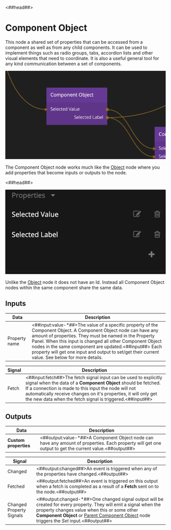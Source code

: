 <##head##>

# Component Object

This node a shared set of properties that can be accessed from a component as well as from any child components. It can be used to implement things such as radio groups, tabs, accordion lists and other visual elements that need to coordinate. It is also a useful general tool for any kind communication between a set of components.

![](component-object.png ':class=img-size-l')

The <span class="ndl-node">Component Object</span> node works much like the <span class="ndl-node">[Object](/nodes/data/object/object/)</span> node where you add properties that become inputs or outputs to the node.

<##head##>

![](component-object-props.png ':class=img-size-l')

Unlike the <span class="ndl-node">[Object](/nodes/data/object/object/)</span> node it does not have an <span class="ndl-data">Id</span>. Instead all <span class="ndl-node">Component Object</span> nodes within the same component share the same data.

## Inputs

| Data                                        | Description                                                                                                                                                                                                                                                                                                                                                                                          |
| ------------------------------------------- | ---------------------------------------------------------------------------------------------------------------------------------------------------------------------------------------------------------------------------------------------------------------------------------------------------------------------------------------------------------------------------------------------------- |
| <span class="ndl-data">Property name</span> | <##input:value-\*##>The value of a specific property of the Component Object. A Component Object node can have any amount of properties. They must be named in the Property Panel. When this input is changed all other Component Object nodes in the same component are updated.<##input##> Each property will get one input and output to set/get their current value. See below for more details. |

| Signal                                | Description                                                                                                                                                                                                                                                                                                                |
| ------------------------------------- | -------------------------------------------------------------------------------------------------------------------------------------------------------------------------------------------------------------------------------------------------------------------------------------------------------------------------- |
| <span class="ndl-signal">Fetch</span> | <##input:fetch##>The fetch signal input can be used to explicitly signal when the data of a **Component Object** should be fetched. If a connection is made to this input the node will not automatically receive changes on it's properties, it will only get the new data when the fetch signal is triggered.<##input##> |

## Outputs

| Data                  | Description                                                                                                                                             |
| --------------------- | ------------------------------------------------------------------------------------------------------------------------------------------------------- |
| **Custom properties** | <##output:value-\*##>A Component Object node can have any amount of properties. Each property will get one output to get the current value.<##output##> |

| Signal                                                   | Description                                                                                                                                                                                                                                                                                                                     |
| -------------------------------------------------------- | ------------------------------------------------------------------------------------------------------------------------------------------------------------------------------------------------------------------------------------------------------------------------------------------------------------------------------- |
| <span class="ndl-signal">Changed</span>                  | <##output:changed##>An event is triggered when any of the properties have changed.<##output##>                                                                                                                                                                                                                                  |
| <span class="ndl-signal">Fetched</span>                  | <##output:fetched##>An event is triggered on this output when a fetch is completed as a result of a **Fetch** sent on to the node.<##output##>                                                                                                                                                                                  |
| <span class="ndl-signal">Changed Property Signals</span> | <##output:changed-\*##>One changed signal output will be created for every property. They will emit a signal when the property changes value when this or some other **Component Object** or [Parent Component Object](/nodes/component-utilities/parent-component-object/README.md) node triggers the _Set_ input.<##output##> |
